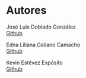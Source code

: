 # Autores


José Luis Doblado González  
[Github](https://github.com/alu0100767001)


Edna Liliana Galiano Camacho  
[Github](https://github.com/ednagc)


Kevin Estévez Expósito  
[Github](https://github.com/alu0100821390) 